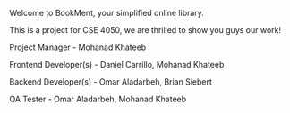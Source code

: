 Welcome to BookMent, your simplified online library.

This is a project for CSE 4050, we are thrilled to show you guys our work!

Project Manager - Mohanad Khateeb

Frontend Developer(s) - Daniel Carrillo, Mohanad Khateeb

Backend Developer(s) - Omar Aladarbeh, Brian Siebert

QA Tester - Omar Aladarbeh, Mohanad Khateeb
